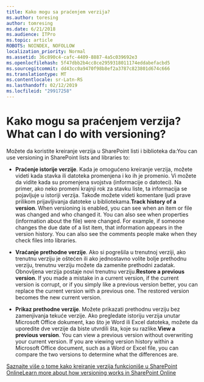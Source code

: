 ```yaml
---
title: Kako mogu sa praćenjem verzija?
ms.author: toresing
author: tomresing
ms.date: 6/21/2018
ms.audience: ITPro
ms.topic: article
ROBOTS: NOINDEX, NOFOLLOW
localization_priority: Normal
ms.assetid: 36c890c4-cafc-4409-8887-4a5c039692e3
ms.openlocfilehash: 5f47dbb2b4cc8ce2959318011174eddabefacbd5
ms.sourcegitcommit: dd43cc0a9470f98b8ef2a3787c823801d674c666
ms.translationtype: MT
ms.contentlocale: sr-Latn-RS
ms.lasthandoff: 02/12/2019
ms.locfileid: "29917258"
---
```

# <a name="what-can-i-do-with-versioning"></a><span data-ttu-id="5c5eb-102">Kako mogu sa praćenjem verzija?</span><span class="sxs-lookup"><span data-stu-id="5c5eb-102">What can I do with versioning?</span></span>

<span data-ttu-id="5c5eb-103">Možete da koristite kreiranje verzija u SharePoint listi i biblioteka da:</span><span class="sxs-lookup"><span data-stu-id="5c5eb-103">You can use versioning in SharePoint lists and libraries to:</span></span>
  
- <span data-ttu-id="5c5eb-p101">**Praćenje istorije verzije**. Kada je omogućeno kreiranje verzija, možete videti kada stavka ili datoteka promenjena i ko ih je promenio. Vi možete da vidite kada su promenjena svojstva (informacije o datoteci). Na primer, ako neko promeni krajnji rok za stavku liste, ta informacija se pojavljuje u istoriji verzija. Takođe možete videti komentare ljudi prave prilikom prijavljivanja datoteke u bibliotekama.</span><span class="sxs-lookup"><span data-stu-id="5c5eb-p101">**Track history of a version**. When versioning is enabled, you can see when an item or file was changed and who changed it. You can also see when properties (information about the file) were changed. For example, if someone changes the due date of a list item, that information appears in the version history. You can also see the comments people make when they check files into libraries.</span></span> 
    
- <span data-ttu-id="5c5eb-p102">**Vraćanje prethodne verzije**. Ako si pogrešila u trenutnoj verziji, ako trenutnu verziju je oštećen ili ako jednostavno volite bolje prethodnu verziju, trenutnu verziju možete da zamenite prethodni zadatak. Obnovljena verzija postaje novi trenutnu verziju.</span><span class="sxs-lookup"><span data-stu-id="5c5eb-p102">**Restore a previous version**. If you made a mistake in a current version, if the current version is corrupt, or if you simply like a previous version better, you can replace the current version with a previous one. The restored version becomes the new current version.</span></span> 
    
- <span data-ttu-id="5c5eb-p103">**Prikaz prethodne verzije**. Možete prikazati prethodnu verziju bez zamenjivanja tekuće verzije. Ako pregledate istoriju verzija unutar Microsoft Office dokument, kao što je Word ili Excel datoteka, možete da uporedite dve verzije da biste utvrdili šta, koje su razlike.</span><span class="sxs-lookup"><span data-stu-id="5c5eb-p103">**View a previous version**. You can view a previous version without overwriting your current version. If you are viewing version history within a Microsoft Office document, such as a Word or Excel file, you can compare the two versions to determine what the differences are.</span></span> 
    
[<span data-ttu-id="5c5eb-115">Saznajte više o tome kako kreiranje verzija funkcioniše u SharePoint Online</span><span class="sxs-lookup"><span data-stu-id="5c5eb-115">Learn more about how versioning works in SharePoint Online</span></span>](https://go.microsoft.com/fwlink/?linkid=875710)
  

